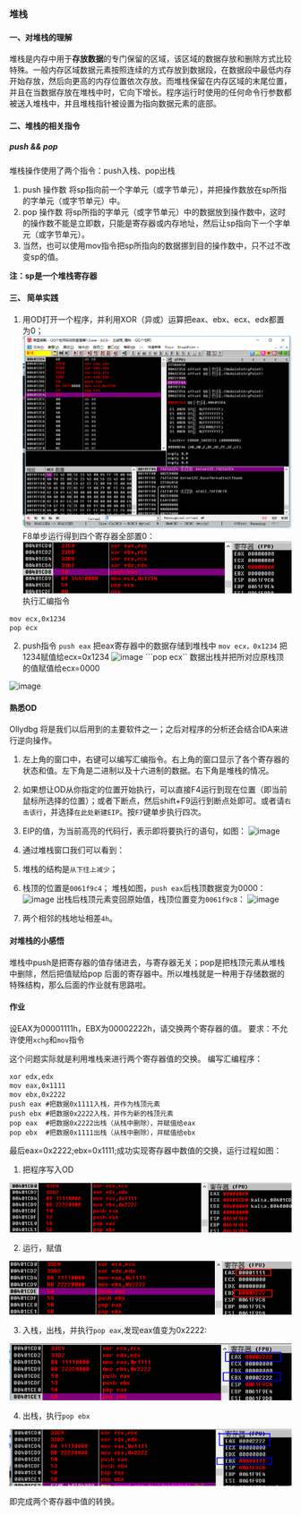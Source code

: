 ### 堆栈
#### 一、对堆栈的理解
堆栈是内存中用于**存放数据**的专门保留的区域，该区域的数据存放和删除方式比较特殊。一般内存区域数据元素按照连续的方式存放到数据段，在数据段中最低内存开始存放，然后向更高的内存位置依次存放。而堆栈保留在内存区域的末尾位置，并且在当数据存放在堆栈中时，它向下增长。程序运行时使用的任何命令行参数都被送入堆栈中，并且堆栈指针被设置为指向数据元素的底部。
#### 二、堆栈的相关指令
##### push && pop
 堆栈操作使用了两个指令：push入栈、pop出栈
1. push 操作数
将sp指向前一个字单元（或字节单元），并把操作数放在sp所指的字单元（或字节单元）中。
2. pop 操作数
将sp所指的字单元（或字节单元）中的数据放到操作数中，这时的操作数不能是立即数，只能是寄存器或内存地址，然后让sp指向下一个字单元（或字节单元）。
3. 当然，也可以使用mov指令把sp所指向的数据挪到目的操作数中，只不过不改变sp的值。

**注：sp是一个堆栈寄存器**

#### 三、 简单实践
1. 用OD打开一个程序，并利用XOR（异或）运算把eax、ebx、ecx、edx都置为0；
![image](image/微信截图_20171128203736.png)
F8单步运行得到四个寄存器全部置0：
![image](image/微信截图_20171128211231.png)
执行汇编指令 
```push eax
mov ecx,0x1234
pop ecx
```

2. push指令
```push eax```
把eax寄存器中的数据存储到堆栈中
```mov ecx，0x1234```
把1234赋值给ecx=0x1234
![image](image/微信截图_20171128211314.png)
```pop ecx``
数据出栈并把所对应原栈顶的值赋值给ecx=0000

![image](image/微信截图_20171128211337.png)


#### 熟悉OD
Ollydbg 将是我们以后用到的主要软件之一；之后对程序的分析还会结合IDA来进行逆向操作。

1. 左上角的窗口中，右键可以编写汇编指令。右上角的窗口显示了各个寄存器的状态和值。左下角是二进制以及十六进制的数据。右下角是堆栈的情况。

2. 如果想让OD从你指定的位置开始执行，可以直接F4运行到现在位置（即当前鼠标所选择的位置）；或者下断点，然后shift+F9运行到断点处即可。或者请`右击该行`，并选择`在此处新建EIP`。按`F7`键单步执行四次。

3. EIP的值，为当前高亮的代码行，表示即将要执行的语句，如图：
![image](image/微信截图_20171128220559.png)

4. 通过堆栈窗口我们可以看到：
 1. 堆栈的结构是`从下往上减少`；
 2. 栈顶的位置是`0061f9c4`；
堆栈如图，`push eax`后栈顶数据变为0000：
![image](image/微信截图_20171128220936.png)
出栈后栈顶元素变回原始值，栈顶位置变为`0061f9c8`：
![image](image/微信截图_20171128221003.png)
 3. 两个相邻的栈地址相差`4h`。

#### 对堆栈的小感悟
堆栈中push是把寄存器的值存储进去，与寄存器无关；pop是把栈顶元素从堆栈中删除，然后把值赋给pop 后面的寄存器中。所以堆栈就是一种用于存储数据的特殊结构，那么后面的作业就有思路啦。

#### 作业
设EAX为00001111h，EBX为00002222h，请交换两个寄存器的值。 要求：不允许使用`xchg`和`mov`指令

这个问题实际就是利用堆栈来进行两个寄存器值的交换。
编写汇编程序：
```xor ecx,ecx
xor edx,edx
mov eax,0x1111
mov ebx,0x2222
push eax #把数据0x1111入栈，并作为栈顶元素
push ebx #把数据0x2222入栈，并作为新的栈顶元素
pop eax  #把数据0x2222出栈（从栈中删除），并赋值给eax
pop ebx  #把数据0x1111出栈（从栈中删除），并赋值给ebx
```
最后eax=0x2222;ebx=0x1111;成功实现寄存器中数值的交换，运行过程如图：
1. 把程序写入OD

![image](image/微信截图_20171128211710.png)

2. 运行，赋值

![image](image/微信截图_20171128211741.png)

3. 入栈，出栈，并执行`pop eax`,发现eax值变为0x2222:

![image](image/微信截图_20171128211831.png)

4. 出栈，执行`pop ebx`

![image](image/微信截图_20171128211854.png)

即完成两个寄存器中值的转换。


